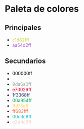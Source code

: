 # Paleta de colores

## Principales

* <span style="color:#c1d82fff">c1d82fff</span>
* <span style="color:#aa54d2ff">aa54d2ff</span>

## Secundarios

* <span style="color:#000000ff">000000ff</span>
* <span style="color:#ffffffff">ffffffff</span>
* <span style="color:#9da6a0ff">9da6a0ff</span>
* <span style="color:#e70029ff">e70029ff</span>
* <span style="color:#1f3368ff">1f3368ff</span>
* <span style="color:#00a954ff">00a954ff</span>
* <span style="color:#ffd75aff">ffd75aff</span>
* <span style="color:#ff683fff">ff683fff</span>
* <span style="color:#00c3c8ff">00c3c8ff</span>
* <span style="color:#e2d4c9ff">e2d4c9ff</span>